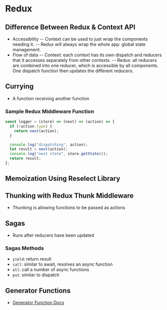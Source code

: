 # Redux

## Difference Between Redux & Context API

- Accessibility
  -- Context can be used to just wrap the components needing it.
  -- Redux will always wrap the whole app: global state management.
- Flow of data
  -- Context: each context has its own dispatch and reducers that it accesses separately from other contexts.
  -- Redux: all reducers are combined into one reducer, which is accessible by all components. One dispatch function then updates the different reducers.

## Currying

- A function receiving another function

### Sample Redux Middleware Function

```js
const logger = (store) => (next) => (action) => {
  if (!action.type) {
    return next(action);
  }

  console.log("dispatching", action);
  let result = next(action);
  console.log("next state", store.getState());
  return result;
};
```

## Memoization Using Reselect Library

## Thunking with Redux Thunk Middleware

- Thunking is allowing functions to be passed as actions

## Sagas

- Runs after reducers have been updated

### Sagas Methods

- `yield`: return result
- `call`: similar to await, resolves an async function
- `all`: call a number of async functions
- `put`: similar to dispatch

## Generator Functions

- [Generator Function Docs](https://developer.mozilla.org/en-US/docs/Web/JavaScript/Reference/Statements/function*)
